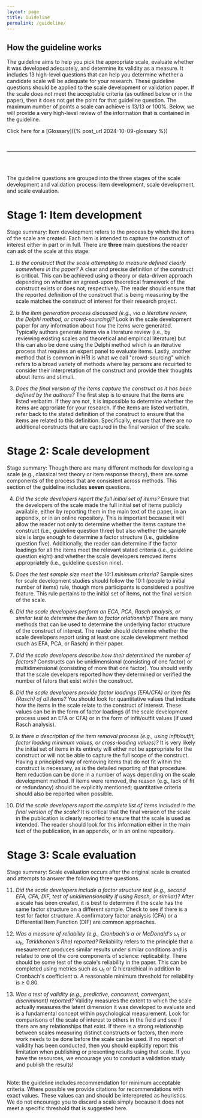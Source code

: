 ```yaml
---
layout: page
title: Guideline
permalink: /guideline/
---
```


## How the guideline works

The guideline aims to help you pick the appropriate scale, evaluate whether it was developed adequately, and determine its validity as a measure. It includes 13 high-level questions that can help you determine whether a candidate scale will be adequate for your research. These guideline questions should be applied to the scale development or validation paper. If the scale does not meet the acceptable criteria (as outlined below or in the paper), then it does not get the point for that guideline question. The maximum number of points a scale can achieve is 13/13 or 100%. Below, we will provide a very high-level review of the information that is contained in the guideline. 

Click here for a [Glossary]({% post_url 2024-10-09-glossary %})

<br>
<hr>
<br>

<br>The guideline questions are grouped into the three stages of the scale development and validation process: item development, scale development, and scale evaluation.

# Stage 1: Item development
Stage summary: Item development refers to the process by which the items of the scale are created. Each item is intended to capture the construct of interest either in part or in full. There are **three** main questions the reader can ask of the scale at this stage:

1. *Is the construct that the scale attempting to measure defined clearly somewhere in the paper?*
A clear and precise definition of the construct is critical. This can be achieved using a theory or data-driven approach depending on whether an agreed-upon theoretical framework of the construct exists or does not, respectively. The reader should ensure that the reported definition of the construct that is being measuring by the scale matches the construct of interest for their research project.

2. *Is the item generation process discussed (e.g., via a literature review, the Delphi method, or crowd-sourcing)?*
Look in the scale development paper for any information about how the items were generated. Typically authors generate items via a literature review (i.e., by reviewing existing scales and theoretical and empirical literature) but this can also be done using the Delphi method which is an iterative process that requires an expert panel to evaluate items. Lastly, another method that is common in HRI is what we call "crowd-sourcing" which refers to a broad variety of methods where lay persons are recuirted to consider their interpretation of the construct and provide their thoughts about items and stimuli.

3. *Does the final version of the items capture the construct as it has been defined by the authors?*
The first step is to ensure that the items are listed verbatim. If they are not, it is impossible to determine whether the items are approriate for your research. If the items are listed verbatim, refer back to the stated definition of the construct to ensure that the items are related to this definition. Specifically, ensure that there are no additional constructs that are captured in the final version of the scale.

# Stage 2: Scale development
Stage summary: Though there are many different methods for developing a scale (e.g., classical test theory or item response theory), there are some components of the process that are consistent across methods. This section of the guideline includes **seven** questions.

4. *Did the scale developers report the full initial set of items?*
Ensure that the developers of the scale made the full initial set of items publicly available, either by reporting them in the main text of the paper, in an appendix, or in an online repository. This is important because  it will allow the reader not only to determine whether the items capture the construct (i.e., guideline question three) but also whether the sample size is large enough to determine a factor structure (i.e., guideline question five). Additionally, the reader can determine if the factor loadings for all the items meet the relevant stated criteria (i.e., guideline question eight) and whether the scale developers removed items appropriately (i.e., guideline question nine). 

5. *Does the test sample size meet the 10:1 minimum criteria?*
Sample sizes for scale development studies should follow the 10:1 (people to initial number of items) rule, though more participants is considered a positive feature. This rule pertains to the initial set of items, not the final version of the scale.

6. *Did the scale developers perform an ECA, PCA, Rasch analysis, or similar test to determine the item to factor relationship?*
There are many methods that can be used to determine the underlying factor structure of the construct of interest. The reader should determine whether the scale developers report using at least one scale development method (such as EFA, PCA, or Rasch) in their paper.

7. *Did the scale developers describe how their determined the number of factors?*
Constructs can be unidimensional (consisting of one factor) or multidimensional (consisting of more that one factor). You should verify that the scale developers reported how they determined or verified the number of fators that exist within the construct.

8. *Did the scale developers provide factor loadings (EFA/CFA) or item fits (Rasch) of all items?*
You should look for quantitative values that indicate how the items in the scale relate to the construct of interest. These values can be in the form of factor loadings (if the scale development process used an EFA or CFA) or in the form of infit/outfit values (if used Rasch analysis).

9. *Is there a description of the item removal process (e.g., using infit/outfit, factor loading minimum values, or cross-loading values)?*
It is very likely the initial set of items in its entirety will either not be appropriate for the construct or will not be able to capture the full scope of the construct. Having a principled way of removing items that do not fit within the construct is necessary, as is the detailed reporting of that procedure. Item reduction can be done in a number of ways depending on the scale development method. If items were removed, the reason (e.g., lack of fit or redundancy) should be explicitly mentioned; quantitative criteria should also be reported when possible.

10. *Did the scale developers report the complete list of items included in the final version of the scale?*
It is critical that the final version of the scale in the publication is clearly reported to ensure that the scale is used as intended. The reader should look for this information either in the main text of the publication, in an appendix, or in an online repository.

# Stage 3: Scale evaluation
Stage summary: Scale evaluation occurs after the original scale is created and attempts to answer the following
three questions.

11. *Did the scale developers include a factor structure test (e.g., second EFA, CFA, DIF, test of unidimensionality if using Rasch, or similar)?*
After a scale has been created, it is best to determine if the scale has the same factor structure on a different sample. Check to see if there is a test for factor structure. A confirmatory factor analysis (CFA) or a Differential Item Function (DIF) are common approaches.

12. *Was a measure of reliability (e.g., Cronbach's &alpha; or McDonald's ω<sub>t</sub> or ω<sub>h</sub>, Tarkkhonen's Rho) reported?*
Reliability refers to the principle that a mesaurement produces similar results under similar conditions and is related to one of the core components of science: replicability. There should be some test of the scale's reliability in the paper. This can be completed using metrics such as ω<sub>t</sub> or &Omega; hierarchical in addition to Cronbach's coefficient &alpha;. A reasonable minimum threshold for reliability is &ge; 0.80.

13. *Was a test of validity (e.g., predictive, concurrent, convergent, discriminant) reported?*
Validity measures the extent to which the scale actually measures the latent dimension it was developed to
evaluate and is a fundamental concept within psychological measurement. Look for comparisons of the scale of interest to others in the field and see if there are any relationships that exist. If there is a strong relationship between scales measuring distinct constructs or factors, then more work needs to be done before the scale can be used. If no report of validity has been conducted, then you should explicitly report this limitation when publishing or presenting results using that scale. If you have the resources, we encourage you to conduct a validation study and publish the results!


<br>Note: the guideline includes recommendation for minimum acceptable criteria. Where possible we provide citations for recommendations with exact values. These values can and should be interepreted as heuristics. We do not encourage you to discard a scale simply because it does not meet a specific threshold that is suggested here.



